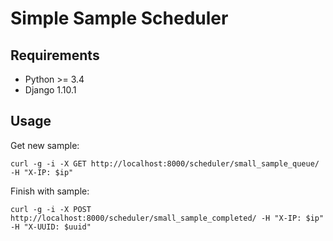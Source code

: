 # Simple Sample Scheduler

## Requirements
- Python >= 3.4
- Django 1.10.1

## Usage

Get new sample:
```
curl -g -i -X GET http://localhost:8000/scheduler/small_sample_queue/ -H "X-IP: $ip"
```

Finish with sample:
```
curl -g -i -X POST http://localhost:8000/scheduler/small_sample_completed/ -H "X-IP: $ip" -H "X-UUID: $uuid"
```